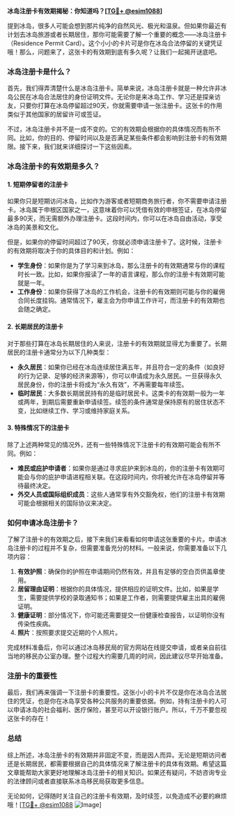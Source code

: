 **冰岛注册卡有效期揭秘：你知道吗？[[TG💪+ @esim1088](https://t.me/s/esim1088)]**

提到冰岛，很多人可能会想到那片纯净的自然风光、极光和温泉。但如果你最近有计划去冰岛旅游或者长期居住，那你可能需要了解一个重要的概念——冰岛注册卡（Residence Permit Card）。这个小小的卡片可是你在冰岛合法停留的关键凭证哦！那么，问题来了，这张卡的有效期到底有多久呢？让我们一起揭开谜底吧。

### 冰岛注册卡是什么？

首先，我们得弄清楚什么是冰岛注册卡。简单来说，冰岛注册卡就是一种允许非冰岛公民在冰岛合法居住的身份证明文件。无论你是来冰岛工作、学习还是探亲访友，只要你打算在冰岛停留超过90天，你就需要申请一张注册卡。这张卡的作用类似于其他国家的居留许可或签证。

不过，冰岛注册卡并不是一成不变的。它的有效期会根据你的具体情况而有所不同。比如，你的目的、停留时间以及是否满足某些条件都会影响到注册卡的有效期限。接下来，我们就来详细探讨一下这些因素。

### 冰岛注册卡的有效期是多久？

#### 1. **短期停留者的注册卡**
如果你只是短期访问冰岛，比如作为游客或者短期商务旅行者，你不需要申请注册卡。冰岛属于申根区国家之一，这意味着你可以凭借有效的申根签证，在冰岛停留最多90天，而无需额外办理注册卡。这段时间内，你可以在冰岛自由活动，享受冰岛的美景和文化。

但是，如果你的停留时间超过了90天，你就必须申请注册卡了。这时候，注册卡的有效期将取决于你的具体目的和计划。例如：

- **学生身份**：如果你是为了学习来到冰岛，那么注册卡的有效期通常与你的课程时长一致。比如，如果你报读了一年的语言课程，那么你的注册卡有效期可能就是一年。
- **工作身份**：如果你获得了冰岛的工作机会，注册卡的有效期则可能与你的雇佣合同长度挂钩。通常情况下，雇主会为你申请工作许可，而注册卡的有效期也会随之确定。

#### 2. **长期居民的注册卡**
对于那些打算在冰岛长期居住的人来说，注册卡的有效期就显得尤为重要了。长期居民的注册卡通常分为以下几种类型：

- **永久居民**：如果你已经在冰岛连续居住满五年，并且符合一定的条件（如良好的行为记录、足够的经济来源等），你可以申请成为永久居民。一旦获得永久居民身份，你的注册卡将成为“永久有效”，不再需要每年续签。
- **临时居民**：大多数长期居民持有的是临时居民卡。这类卡的有效期一般为一年或两年，到期后需要重新申请续签。续签的条件通常是保持原有的居住状态不变，比如继续工作、学习或维持家庭关系。

#### 3. **特殊情况下的注册卡**
除了上述两种常见的情况外，还有一些特殊情况下注册卡的有效期可能会有所不同。例如：

- **难民或庇护申请者**：如果你是通过寻求庇护来到冰岛的，你的注册卡有效期可能会与你的庇护申请进程相关联。在这段时间内，你将被允许在冰岛停留并等待最终决定。
- **外交人员或国际组织成员**：这些人通常享有外交豁免权，他们的注册卡有效期可能会根据相关的国际协议来决定。

### 如何申请冰岛注册卡？

了解了注册卡的有效期之后，接下来我们来看看如何申请这张重要的卡片。申请冰岛注册卡的过程并不复杂，但需要准备充分的材料。一般来说，你需要准备以下几项内容：

1. **有效护照**：确保你的护照在申请期间仍然有效，并且有足够的空白页供盖章使用。
2. **居留理由证明**：根据你的具体情况，提供相应的证明文件。比如，如果是学生，需要提供学校的录取通知书；如果是工作者，则需要提供雇主出具的雇佣证明。
3. **健康证明**：部分情况下，你可能还需要提交一份健康检查报告，以证明你没有传染性疾病。
4. **照片**：按照要求提交近期的个人照片。

完成材料准备后，你可以通过冰岛移民局的官方网站在线提交申请，或者亲自前往当地的移民办公室办理。整个过程大约需要几周的时间，因此建议尽早开始准备。

### 注册卡的重要性

最后，我们再来强调一下注册卡的重要性。这张小小的卡片不仅是你在冰岛合法居住的凭证，也是你在冰岛享受各种公共服务的重要依据。例如，持有注册卡的人可以申请冰岛的社会福利、医疗保险，甚至可以开设银行账户。所以，千万不要忽视这张卡的存在！

### 总结

综上所述，冰岛注册卡的有效期并非固定不变，而是因人而异。无论是短期访问者还是长期居民，都需要根据自己的具体情况来了解注册卡的具体有效期。希望这篇文章能帮助大家更好地理解冰岛注册卡的相关知识。如果还有疑问，不妨咨询专业的法律顾问或者直接联系冰岛移民局获取更多信息。

无论如何，记得随时关注自己的注册卡有效期，及时续签，以免造成不必要的麻烦哦！[[TG💪+ @esim1088](https://t.me/s/esim1088) ![Image](https://i.postimg.cc/4NQfJmqS/Snipaste-2025-05-13-00-14-12.png)]